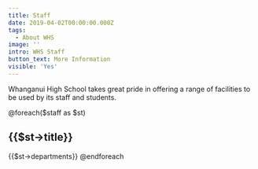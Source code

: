 ```yaml
---
title: Staff
date: 2019-04-02T00:00:00.000Z
tags:
  - About WHS
image: ''
intro: WHS Staff
button_text: More Information
visible: 'Yes'
---
```


Whanganui High School takes great pride in offering a range of facilities to be used by its staff and students.

@foreach($staff as $st)
## {{$st->title}}
{{$st->departments}}
@endforeach
